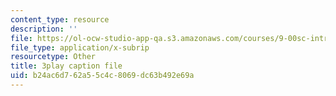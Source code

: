 ```yaml
---
content_type: resource
description: ''
file: https://ol-ocw-studio-app-qa.s3.amazonaws.com/courses/9-00sc-introduction-to-psychology-fall-2011/b24ac6d762a55c4c8069dc63b492e69a_SBrCPDC21f4.vtt
file_type: application/x-subrip
resourcetype: Other
title: 3play caption file
uid: b24ac6d7-62a5-5c4c-8069-dc63b492e69a
---
```

